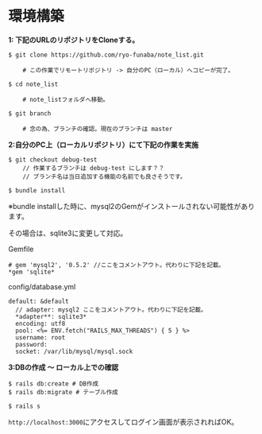 # 環境構築

**1: 下記のURLのリポジトリをCloneする。**

```
$ git clone https://github.com/ryo-funaba/note_list.git

    # この作業でリモートリポジトリ -> 自分のPC（ローカル）へコピーが完了。 
    
$ cd note_list

    # note_listフォルダへ移動。
    
$ git branch

    # 念の為、ブランチの確認。現在のブランチは master
```

**2:自分のPC上（ローカルリポジトリ）にて下記の作業を実施**

```
$ git checkout debug-test
    // 作業するブランチは debug-test にします？？ 
    // ブランチ名は当日追加する機能の名前でも良さそうです。

$ bundle install
```

※bundle installした時に、mysql2のGemがインストールされない可能性があります。

その場合は、sqlite3に変更して対応。

Gemfile
```
# gem 'mysql2', '0.5.2' //ここをコメントアウト。代わりに下記を記載。
*gem 'sqlite*
```

config/database.yml
```
default: &default
  // adapter: mysql2 ここをコメントアウト。代わりに下記を記載。
  *adapter**: sqlite3*
  encoding: utf8
  pool: <%= ENV.fetch("RAILS_MAX_THREADS") { 5 } %>
  username: root
  password:
  socket: /var/lib/mysql/mysql.sock
```

**3:DBの作成 〜 ローカル上での確認**
```
$ rails db:create # DB作成
$ rails db:migrate # テーブル作成
```
```
$ rails s
```

`http://localhost:3000`にアクセスしてログイン画面が表示されればOK。


